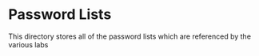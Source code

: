 # Password Lists

This directory stores all of the password lists which are referenced by the various labs

